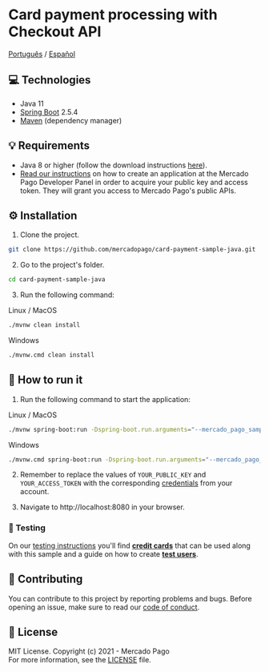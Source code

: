 # Card payment processing with Checkout API
[Português](README.pt.md) / [Español](README.es.md)

## :computer: Technologies
- Java 11
- [Spring Boot](https://spring.io/projects/spring-boot) 2.5.4
- [Maven](https://maven.apache.org/) (dependency manager)

## 💡 Requirements
- Java 8 or higher (follow the download instructions [here](https://java.com/en/download/help/download_options.html)).
- [Read our instructions](https://www.mercadopago.com/developers/en/guides/overview#bookmark_el_desarrollo_con_c%C3%B3digo) on how to create an application at the Mercado Pago Developer Panel in order to acquire your public key and access token. They will grant you access to Mercado Pago's public APIs.

## :gear: Installation
1. Clone the project.
```bash
git clone https://github.com/mercadopago/card-payment-sample-java.git
```

2. Go to the project's folder.
```bash
cd card-payment-sample-java
```

3. Run the following command:

Linux / MacOS
```bash
./mvnw clean install
```

Windows
```bash
./mvnw.cmd clean install
```

## 🌟 How to run it
1. Run the following command to start the application:

Linux / MacOS
```bash
./mvnw spring-boot:run -Dspring-boot.run.arguments="--mercado_pago_sample_public_key=YOUR_PUBLIC_KEY --mercado_pago_sample_access_token=YOUR_ACCESS_TOKEN"
``` 

Windows
```bash
./mvnw.cmd spring-boot:run -Dspring-boot.run.arguments="--mercado_pago_sample_public_key=YOUR_PUBLIC_KEY --mercado_pago_sample_access_token=YOUR_ACCESS_TOKEN"
``` 

2. Remember to replace the values of `YOUR_PUBLIC_KEY` and `YOUR_ACCESS_TOKEN` with the corresponding [credentials](https://www.mercadopago.com/developers/panel) from your account.

3. Navigate to http://localhost:8080 in your browser.

### :test_tube: Testing
On our [testing instructions](https://www.mercadopago.com/developers/en/guides/online-payments/checkout-api/testing) you'll find **[credit cards](https://www.mercadopago.com/developers/en/guides/online-payments/checkout-api/testing#bookmark_test_cards)** that can be used along with this sample and a guide on how to create **[test users](https://www.mercadopago.com/developers/en/guides/online-payments/checkout-api/testing#bookmark_how_to_create_users)**.

## :handshake: Contributing
You can contribute to this project by reporting problems and bugs. Before opening an issue, make sure to read our [code of conduct](CODE_OF_CONDUCT.md).

## :bookmark: License
MIT License. Copyright (c) 2021 - Mercado Pago <br/>
For more information, see the [LICENSE](LICENSE) file.
